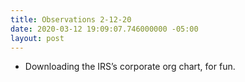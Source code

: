 ```yaml
---
title: Observations 2-12-20
date: 2020-03-12 19:09:07.746000000 -05:00
layout: post
---
```


- Downloading the IRS’s corporate org chart, for fun.